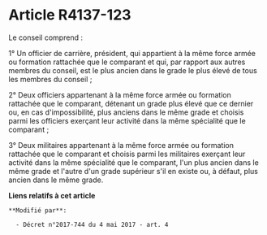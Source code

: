# Article R4137-123

Le conseil comprend :

1° Un officier de carrière, président, qui appartient à la même force armée ou formation rattachée que le comparant et qui,
par rapport aux autres membres du conseil, est le plus ancien dans le grade le plus élevé de tous les membres du conseil ;

2° Deux officiers appartenant à la même force armée ou formation rattachée que le comparant, détenant un grade plus élevé que
ce dernier ou, en cas d'impossibilité, plus anciens dans le même grade et choisis parmi les officiers exerçant leur activité
dans la même spécialité que le comparant ;

3° Deux militaires appartenant à la même force armée ou formation rattachée que le comparant et choisis parmi les militaires
exerçant leur activité dans la même spécialité que le comparant, l'un plus ancien dans le même grade et l'autre d'un grade
supérieur s'il en existe ou, à défaut, plus ancien dans le même grade.

**Liens relatifs à cet article**

	**Modifié par**:

	  - Décret n°2017-744 du 4 mai 2017 - art. 4
